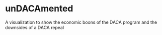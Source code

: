 # unDACAmented
A visualization to show the economic boons of the DACA program and the downsides of a DACA repeal
